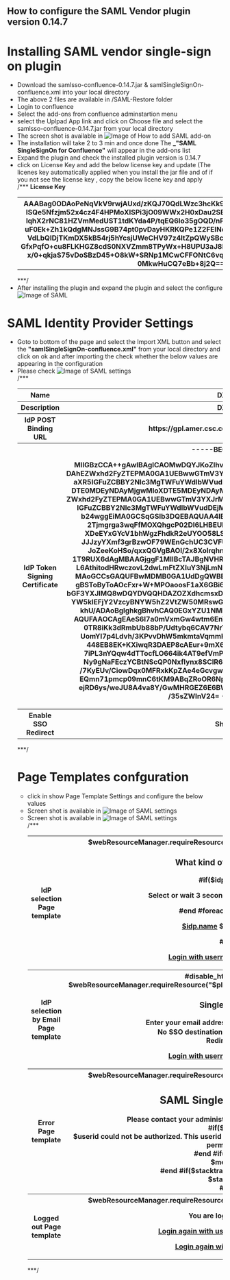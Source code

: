 ## How to configure the SAML Vendor plugin version 0.14.7
# Installing SAML vendor single-sign on plugin
* Download the samlsso-confluence-0.14.7.jar & samlSingleSignOn-confluence.xml into your local directory <br>
* The above 2 files are available in /SAML-Restore folder
* Login to confluence <br>
* Select the add-ons from confluence adminstartion menu <br>
* select the Uplpad App link and click on Choose file and select the samlsso-confluence-0.14.7.jar from your local directory <br>
* The screen shot is available in ![Image of How to add SAML add-on](Images/add-ons.png) <br>
* The installation will take 2 to 3 min and once done The **_"SAML SingleSignOn for Confluence"** will appear in the add-ons list
* Expand the plugin and check the installed plugin version is 0.14.7
* click on License Key and add the below license key and update (The licenes key automatically applied when you install the jar file and of if you not see the license key , copy the below licene key and apply  <br>
/*** <table><b>License Key</b><tr><th>AAABag0ODAoPeNqVkV9rwjAUxd/zKQJ70QdLWzc3hcKk9mFg7VjdnvZyjbc1kKblJpH57ZdWZX/eD
ISQe5Nfzjm52x4cz4F4HPMoXISPi3jO09WWx2H0xDau2SEV1btBMkkU+sFWaATJzspWJ+UyX/NS6
lqhX2rNC81HZVmMedUST1tdKYda4P/tqEQ6Io35gOQD/nPhTzQNkpCg+FoK1AZZSgj9UyuwmPSaJ
uF0Ek+Zh1kQdgMNJssG9B74pt0pvDayHKRKQPe1Z2FEINqGZUdQbsAlFShP98WA0LTK9cUArALTK
VdLbQIDjTKmDX5kB54rj5hYcsjUWeCHV97z4ltZpQWySBchXq22qMF3sq9O0unqd977jWasoBq0N
GfxPqfO+cu8FLKHGZ8cdS0NXVZmm8TPyWx+H8UPU3aJ8hfXaSUbaXF/7W1PHQ5RpkWeZ2/py3J9q
x/0+qkjaS75vDoSBzD45+O8kW+SRNp1MCwCFFONtC6vqVtoCtn+qGozdh1k0od/AhRfoS0Phs0BS
0MkwHuCQ7eBb+8j2Q==X02hp</th></tr></table> ***/ <br>
* After installing the plugin and expand the plugin and select the configure ![Image of SAML](Images/SAML.png) <br>
# SAML Identity Provider Settings
* Goto to bottom of the page and select the Import XML button and select the **"samlSingleSignOn-confluence.xml"** from your local directory and click on ok and after importing the check whether the below values are appearing in the configuration <br>
* Please check  ![Image of SAML settings](Images/SAML-settings.png) <br>
/*** <table><tr><th>Name</th><th>DXCGLOBALPASS</th></tr>
    <tr><th>Description</th><th>DXCGLOBALPASS</th></tr>
    <tr><th>IdP POST Binding URL</th><th>https://gpl.amer.csc.com/affwebservices/public/saml2sso</th></tr>
     <tr><th>IdP Token Signing Certificate</th><th>-----BEGIN CERTIFICATE-----
MIIGBzCCA++gAwIBAgICAOMwDQYJKoZIhvcNAQEFBQAwgYUxCzAJBgNVBAYTAlVTMREwDwYDVQQI
DAhEZWxhd2FyZTEPMA0GA1UEBwwGTmV3YXJrMQwwCgYDVQQKDANDU0MxJzAlBgNVBAsMHklkZW50
aXR5IGFuZCBBY2Nlc3MgTWFuYWdlbWVudDEbMBkGA1UEAwwSQ1NDIEdsb2JhbCBQYXNzIENBMB4X
DTE0MDEyNDAyMjgwMloXDTE5MDEyNDAyMjgwMlowgY0xCzAJBgNVBAYTAlVTMREwDwYDVQQIDAhE
ZWxhd2FyZTEPMA0GA1UEBwwGTmV3YXJrMQwwCgYDVQQKDANDU0MxJzAlBgNVBAsMHklkZW50aXR5
IGFuZCBBY2Nlc3MgTWFuYWdlbWVudDEjMCEGA1UEAwwaQ1NDIEdsb2JhbCBQYXNzIEZlZGVyYXRp
b24wggEiMA0GCSqGSIb3DQEBAQUAA4IBDwAwggEKAoIBAQC2OUQJxJUBle4/9TXVUKtBD5/lxplh
2Tjmgrga3wqFfMOXQhgcP02DI6LHBEUhUNL1l+0ozBgPioUUVizpkCfgp1oVONIPfbAkNrFj93DG
XDeEYxGYcV1bhWgzFhdkR2eUYOO58LSbjas5QYAjD6ODOnj8kqKlTkNsU4iDjwR27r0XcfiENHSU
JJJzyYXmf3grBzwOF79WEnGchUC3CVFUIVZPnj1v/uT+Zrc2U6/DvkGeVPSRKhDVroPfEeZWMzUF
JoZeeKoHSo/qxxQGVgBAOl/2x8Xolrqhn3Kb7T0Ab5i4E1a9nn7jbk06m8wnHnj7ry/JA/W/pQOX
1T9RUX6dAgMBAAGjggF1MIIBcTAJBgNVHRMEAjAAMAsGA1UdDwQEAwIFoDA8BgNVHR8ENTAzMDGg
L6AthitodHRwczovL2dwLmFtZXIuY3NjLmNvbS9DU0NHbG9iYWxQYXNzQ0EuY3JsMBMGA1UdJQQM
MAoGCCsGAQUFBwMDMB0GA1UdDgQWBBTOC3FmkgXi31DlXQ+Cjod5nvJFDjCBugYDVR0jBIGyMIGv
gBSToByToAOcFxr+W+MPOaoosF1aX6GBi6SBiDCBhTELMAkGA1UEBhMCVVMxETAPBgNVBAgMCERl
bGF3YXJlMQ8wDQYDVQQHDAZOZXdhcmsxDDAKBgNVBAoMA0NTQzEnMCUGA1UECwweSWRlbnRpdHkg
YW5kIEFjY2VzcyBNYW5hZ2VtZW50MRswGQYDVQQDDBJDU0MgR2xvYmFsIFBhc3MgQ0GCCQD5XfYk
khU/ADAoBglghkgBhvhCAQ0EGxYZU1NMIEdlbmVyYXRlZCBDZXJ0aWZpY2F0ZTANBgkqhkiG9w0B
AQUFAAOCAgEAeS6l7a0mVxmGw4wtm6EnVD+7pdGx0t/a738wbuP9AcFmD0d3U6DahweWOpfVnYS9
0TR8iKk3dRmbUb88bP/Udtybq6CAV7NrTr3wWfDCbh7jfzSqQuFYwrCHC0JHYAAAjk/4Cq6aIvy2
UomYI7p4Ldvh/3KPvvDhW5mkmtaVqmmHuQVXtc2PDqHr4Y5gl5jITac5O/AkMYDpbmX8QgJrsd53
448EB8EK+KXiwqR3DAEP8cAEur+9mX6pgmfYIaGl+/AciYmhCF4fdRJVHUz88/JojZjS7AkdsPvP
7iPL3nYQqw4dTTocfLO664ik4AT9efVmP8OdOJecBj7dhFc6Pz1Rzk8HBsWY+rpmJV+Tc7I8d8aW
Ny9gNaFEczYCBtNScQP0NxfIynx8SClR6KbgHH3mVcrwQOobg8oU8tvqN58FIpLIohqWcqY5H/un
/7KyEUv/CiowDqx0MFRxkKpZAe4eGcvgwdDegKAncOMbYNn4OhTuTx6a1EACei1aeLqP8cW4ebpw
EQmn71pmcp09mnC6tKM9ABqZRoOR6NpSKGn08oT9z/prM3vaQjAFVCyqyk3qf8xpe1qLjzmaBxvS
ejRD6ys/weJU8A4va8Y/GwMHRGEZ6E6BW46WC+vG7WasmoaXQV4f7I/tDEXy8oNq0QGH2fr3lHsY
/35sZWInV24=
-----END CERTIFICATE-----</th></tr>
 <tr><th>Enable SSO Redirect</th><th>Should be checked</th></tr></table> ***/ <br>

# Page Templates confguration <br>
* click in show Page Template Settings and configure the below values <br>
* Screen shot is available in   ![Image of SAML settings](Images/Page-template1.png) <br>
* Screen shot is available in   ![Image of SAML settings](Images/Page-template2.png) <br>
  /*** <table><tr><th>IdP selection Page template</th><th><html>
 <head>
  <title>Select Identity Provider</title>
  $webResourceManager.requireResource("$pluginproperties.pluginkey:resources")
  <meta name="decorator" content="atl.general">
 </head>
 <body class="aui-layout aui-theme-default page-type-message" >
  <section id="content" role="main">
   <div class="aui-page-panel"><div class="aui-page-panel-inner">
    <section class="aui-page-panel-content">
     <div class="form-body">
     <h1>What kind of user are you?</h1>
     #if($idpSelected)
      <p>Select or wait 3 seconds to use $selectedName <span class="aui-icon aui-icon-wait"></span></p>
        <script>
          var timeout = setTimeout("location.href = '$selectedUrl';", 3000);
          window.onclick= function () { clearTimeout(timeout); } 
        </script>
      #end
      #foreach($idp in $idps)
      <p>
        <a href="$idp.ssoUrl">$idp.name</a> $idp.description
      </p>
      #end
      <p>
       <a href="$loginurl">Login with username and password</a>
      </p>
     </div>
   </section>
  </div>
 </div>
</section>
</body>
</html> </th></tr>
<tr><th>IdP selection by Email Page template</th><th>#disable_html_escaping()
<html>
  <head>
  <title>Enter your Email Address</title> 
  $webResourceManager.requireResource("$pluginproperties.pluginkey:idpByEmailResources")
  <meta name="decorator" content="atl.general">
	<script type="text/javascript">
	  var emailDomains = $emailDomainMap;
	  var ssoURL = "$ssourl";
	</script>
	</head>
	<body class="aui-layout aui-theme-default page-type-message">
	  <section id="content" role="main"> 
	    <div class="aui-page-panel">
         <div class="aui-page-panel-inner">
           <section class="aui-page-panel-content">
             <h1>Single Sign On</h1>
             <form class="aui top-label" id="emailAddressForm" >
               <div class="field-group">
                 <label for="emailAddressField">Enter your email address</label>
                 <input type="text" class="text" id="emailAddressField" name="emailAddressField">
                 <div class="description">
                   <div id="notFound"   >No SSO destination found for this address</div>
                   <div id="redirecting"><span class="aui-icon aui-icon-wait"></span>Redirecting...</div>
                 </div>
               </div>
               <p><a href="$loginurl">Login with username and password</a></p>
             </form>
           </section> 
         </div>
       </div>
     </section>
	</body>
</html> </th></tr>
<tr><th>Error Page template </th><th><html>
 <head>
  <title>SAML Single Sign On failed</title>
  $webResourceManager.requireResource("$pluginproperties.pluginkey:resources")
  <meta name="decorator" content="atl.general">
 </head>
  <body class="aui-page-focused aui-page-medium" >
   <div class="aui-page-panel">
    <div class="aui-page-panel-inner">
     <section class="aui-page-panel-content">
      <h1>SAML Single Sign On failed</h1>
      <div>Please contact your administrator or log in at the <a href="$loginurl">login page</a>.</div>
      #if($userid)
       <div class="aui-message error">$userid could not be authorized. This userid is unknown or the user does not have sufficient permissions.</div>
      #end
      #if($message)
       <div class="aui-message error">$message</div>
      #end
      #if($stacktrace)
      <a id="show-stacktrace-trigger" data-replace-text="Hide Stack Trace" class="aui-expander-trigger button" aria-controls="stacktrace">Show Stack Trace</a>
      <div class="aui-expander-content" id="stacktrace">$stacktrace</div>
      #end
     </section>
    </div>
   </div>
 </body>
</html></th> </tr>
<tr><th>Logged out Page template </th><th><html>
 <head>
  <title>You are logged out now</title>
  $webResourceManager.requireResource("$pluginproperties.pluginkey:resources")
  <meta name="decorator" content="atl.general">
 </head>
 <body class="aui-layout aui-theme-default page-type-message" >
  <section id="content" role="main">
   <div class="aui-page-panel"><div class="aui-page-panel-inner">
    <section class="aui-page-panel-content">
     <div class="form-body">
     <div class="aui-message info"><span class="aui-icon icon-info"></span><p class="title">
      <strong>You are logged out now</strong></p>
      <p>
       <a href="$loginurl">Login again with username and password</a>
      </p>
      <p>
       <a href="$ssourl">Login again with Single Sign On</a>  
      </p>
     </div>
    </div>
   </section>
  </div>
 </div>
</section>
</body>
</html> </th></tr> </table> ***/

